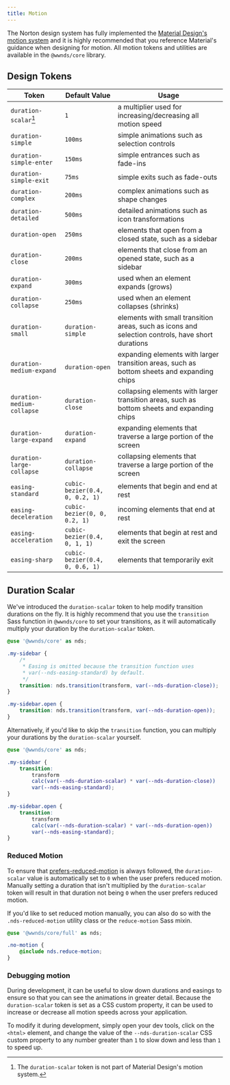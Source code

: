 ```yaml
---
title: Motion
---
```


The Norton design system has fully implemented the [Material Design's motion system](https://material.io/design/motion)
and it is highly recommended that you reference Material's guidance when designing
for motion. All motion tokens and utilities are available in the `@wwnds/core` library.

## Design Tokens

| Token                      | Default Value                  | Usage                                                                                            |
| -------------------------- | ------------------------------ | ------------------------------------------------------------------------------------------------ |
| `duration-scalar`[^1]      | `1`                            | a multiplier used for increasing/decreasing all motion speed                                     |
| `duration-simple`          | `100ms`                        | simple animations such as selection controls                                                     |
| `duration-simple-enter`    | `150ms`                        | simple entrances such as fade-ins                                                                |
| `duration-simple-exit`     | `75ms`                         | simple exits such as fade-outs                                                                   |
| `duration-complex`         | `200ms`                        | complex animations such as shape changes                                                         |
| `duration-detailed`        | `500ms`                        | detailed animations such as icon transformations                                                 |
| `duration-open`            | `250ms`                        | elements that open from a closed state, such as a sidebar                                        |
| `duration-close`           | `200ms`                        | elements that close from an opened state, such as a sidebar                                      |
| `duration-expand`          | `300ms`                        | used when an element expands (grows)                                                             |
| `duration-collapse`        | `250ms`                        | used when an element collapses (shrinks)                                                         |
| `duration-small`           | `duration-simple`              | elements with small transition areas, such as icons and selection controls, have short durations |
| `duration-medium-expand`   | `duration-open`                | expanding elements with larger transition areas, such as bottom sheets and expanding chips       |
| `duration-medium-collapse` | `duration-close`               | collapsing elements with larger transition areas, such as bottom sheets and expanding chips      |
| `duration-large-expand`    | `duration-expand`              | expanding elements that traverse a large portion of the screen                                   |
| `duration-large-collapse`  | `duration-collapse`            | collapsing elements that traverse a large portion of the screen                                  |
| `easing-standard`          | `cubic-bezier(0.4, 0, 0.2, 1)` | elements that begin and end at rest                                                              |
| `easing-deceleration`      | `cubic-bezier(0, 0, 0.2, 1)`   | incoming elements that end at rest                                                               |
| `easing-acceleration`      | `cubic-bezier(0.4, 0, 1, 1)`   | elements that begin at rest and exit the screen                                                  |
| `easing-sharp`             | `cubic-bezier(0.4, 0, 0.6, 1)` | elements that temporarily exit                                                                   |

[^1]: The `duration-scalar` token is not part of Material Design's motion system.

## Duration Scalar

We've introduced the `duration-scalar` token to help modify transition durations on the fly.
It is highly recommend that you use the `transition` Sass function in `@wwnds/core`
to set your transitions, as it will automatically multiply your duration by the
`duration-scalar` token.

```scss
@use '@wwnds/core' as nds;

.my-sidebar {
	/*
	 * Easing is omitted because the transition function uses
	 * var(--nds-easing-standard) by default.
	 */
	transition: nds.transition(transform, var(--nds-duration-close));
}

.my-sidebar.open {
	transition: nds.transition(transform, var(--nds-duration-open));
}
```

Alternatively, if you'd like to skip the `transition` function, you can multiply
your durations by the `duration-scalar` yourself.

<!-- prettier-ignore-start -->
```scss
@use '@wwnds/core' as nds;

.my-sidebar {
	transition:
		transform
		calc(var(--nds-duration-scalar) * var(--nds-duration-close))
		var(--nds-easing-standard);
}

.my-sidebar.open {
	transition:
		transform
		calc(var(--nds-duration-scalar) * var(--nds-duration-open))
		var(--nds-easing-standard);
}
```
<!-- prettier-ignore-end -->

### Reduced Motion

To ensure that [prefers-reduced-motion](https://developer.mozilla.org/en-US/docs/Web/CSS/@media/prefers-reduced-motion)
is always followed, the `duration-scalar` value is automatically set to `0` when
the user prefers reduced motion. Manually setting a duration that isn't multiplied
by the `duration-scalar` token will result in that duration not being `0` when
the user prefers reduced motion.

If you'd like to set reduced motion manually, you can also do so with the
`.nds-reduced-motion` utility class or the `reduce-motion` Sass mixin.

```scss
@use '@wwnds/core/full' as nds;

.no-motion {
	@include nds.reduce-motion;
}
```

### Debugging motion

During development, it can be useful to slow down durations and easings to ensure
so that you can see the animations in greater detail.
Because the `duration-scalar` token is set as a CSS custom property, it can be used
to increase or decrease all motion speeds across your application.

To modify it during development, simply open your dev tools, click on the
`<html>` element, and change the value of the `--nds-duration-scalar` CSS custom
property to any number greater than `1` to slow down and less than `1` to speed up.
